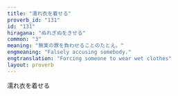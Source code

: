 ```yaml
---
title: "濡れ衣を着せる"
proverb_id: "131"
id: "131"
hiragana: "ぬれぎぬをきせる"
common: "3"
meaning: "無実の罪を負わせることのたとえ。"
engmeaning: "Falsely accusing somebody."
engtranslation: "Forcing someone to wear wet clothes"
layout: proverb
---
```


濡れ衣を着せる
